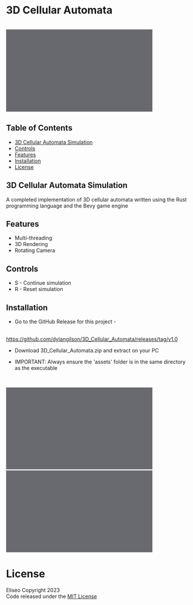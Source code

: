 # 3D Cellular Automata

&emsp; &emsp; &emsp; &emsp; &emsp; &emsp; &emsp; &emsp; &emsp;
![sample1](sample_output/sample1.gif)

## Table of Contents
- [3D Cellular Automata Simulation](#3d-cellular-automata-simulation)
- [Controls](#controls)
- [Features](#features)
- [Installation](#installation)
- [License](#license)

## 3D Cellular Automata Simulation 
A completed implementation of 3D cellular automata written
using the Rust programming language and the Bevy game engine

## Features
* Multi-threading
* 3D Rendering
* Rotating Camera

## Controls
* S - Continue simulation
* R - Reset simulation

## Installation
* Go to the GitHub Release for this project -

&emsp; &emsp; https://github.com/dylangilson/3D_Cellular_Automata/releases/tag/v1.0
+ Download 3D_Cellular_Automata.zip and extract on your PC 
* IMPORTANT: Always ensure the 'assets' folder is in the same
directory as the executable

<br>

![sample2](sample_output/sample2.gif) ![sample3](sample_output/sample3.gif)

# License
Eliseo Copyright 2023
<br>
Code released under the [MIT License](LICENSE)
